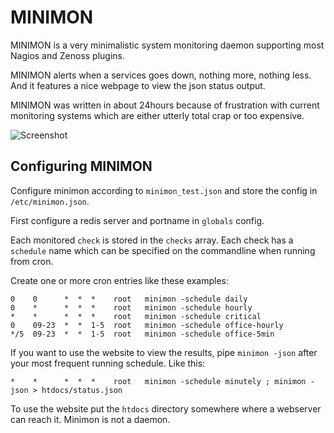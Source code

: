 # MINIMON

MINIMON is a very minimalistic system monitoring daemon supporting most Nagios and Zenoss plugins.

MINIMON alerts when a services goes down, nothing more, nothing less. And it features a nice webpage to view the json status output.

MINIMON was written in about 24hours because of frustration with current monitoring systems which are either utterly total crap or too expensive.

![Screenshot](http://s.chiparus.org/1/11064e840a7358a5.png)

## Configuring MINIMON

Configure minimon according to `minimon_test.json` and store the config in `/etc/minimon.json`.

First configure a redis server and portname in `globals` config.

Each monitored `check` is stored in the `checks` array. Each check has a `schedule` name which can be specified on the commandline when running from cron.

Create one or more cron entries like these examples:

```
0    0      *  *  *    root   minimon -schedule daily
0    *      *  *  *    root   minimon -schedule hourly
*    *      *  *  *    root   minimon -schedule critical
0    09-23  *  *  1-5  root   minimon -schedule office-hourly
*/5  09-23  *  *  1-5  root   minimon -schedule office-5min
```

If you want to use the website to view the results, pipe `minimon -json` after your most frequent running schedule. Like this:

```
*    *      *  *  *    root   minimon -schedule minutely ; minimon -json > htdocs/status.json
```

To use the website put the `htdocs` directory somewhere where a webserver can reach it. Minimon is not a daemon.

